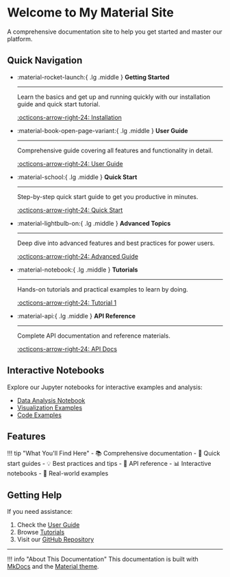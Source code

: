 # Welcome to My Material Site

A comprehensive documentation site to help you get started and master our platform.

## Quick Navigation

<div class="grid cards" markdown>

-   :material-rocket-launch:{ .lg .middle } __Getting Started__

    ---

    Learn the basics and get up and running quickly with our installation guide and quick start tutorial.

    [:octicons-arrow-right-24: Installation](getting-started/installation.md)

-   :material-book-open-page-variant:{ .lg .middle } __User Guide__

    ---

    Comprehensive guide covering all features and functionality in detail.

    [:octicons-arrow-right-24: User Guide](guides/user-guide.md)

-   :material-school:{ .lg .middle } __Quick Start__

    ---

    Step-by-step quick start guide to get you productive in minutes.

    [:octicons-arrow-right-24: Quick Start](getting-started/quick-start.md)

-   :material-lightbulb-on:{ .lg .middle } __Advanced Topics__

    ---

    Deep dive into advanced features and best practices for power users.

    [:octicons-arrow-right-24: Advanced Guide](guides/advanced-topics.md)

-   :material-notebook:{ .lg .middle } __Tutorials__

    ---

    Hands-on tutorials and practical examples to learn by doing.

    [:octicons-arrow-right-24: Tutorial 1](tutorials/tutorial-1.md)

-   :material-api:{ .lg .middle } __API Reference__

    ---

    Complete API documentation and reference materials.

    [:octicons-arrow-right-24: API Docs](reference/api.md)

</div>

## Interactive Notebooks

Explore our Jupyter notebooks for interactive examples and analysis:

- [Data Analysis Notebook](notebooks/analysis.ipynb)
- [Visualization Examples](notebooks/visualization.ipynb)
- [Code Examples](notebooks/examples.ipynb)

## Features

!!! tip "What You'll Find Here"
    - 📚 Comprehensive documentation
    - 🚀 Quick start guides
    - 💡 Best practices and tips
    - 🔧 API reference
    - 📊 Interactive notebooks
    - 🎯 Real-world examples

## Getting Help

If you need assistance:

1. Check the [User Guide](guides/user-guide.md)
2. Browse [Tutorials](tutorials/tutorial-1.md)
3. Visit our [GitHub Repository](https://github.com/eagleanalytix/mktest)

---

!!! info "About This Documentation"
    This documentation is built with [MkDocs](https://www.mkdocs.org/) and the [Material theme](https://squidfunk.github.io/mkdocs-material/).

